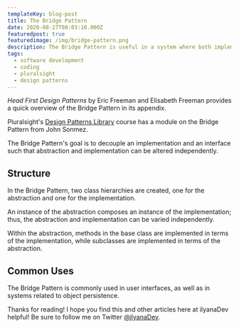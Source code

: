 ```yaml
---
templateKey: blog-post
title: The Bridge Pattern
date: 2020-08-27T08:03:10.000Z
featuredpost: true
featuredimage: /img/bridge-pattern.png
description: The Bridge Pattern is useful in a system where both implementation and abstraction are likely to change (and thus, should be encapsulated).
tags:
  - software development
  - coding
  - pluralsight
  - design patterns
---
```


*Head First Design Patterns* by Eric Freeman and Elisabeth Freeman provides a quick overview of the Bridge Pattern in its appendix.

Pluralsight's [Design Patterns Library](https://app.pluralsight.com/library/courses/patterns-library/table-of-contents) course has a module on the Bridge Pattern from John Sonmez.

The Bridge Pattern's goal is to decouple an implementation and an interface such that abstraction and implementation can be altered independently.

Structure
--

In the Bridge Pattern, two class hierarchies are created, one for the abstraction and one for the implementation.

An instance of the abstraction composes an instance of the implementation; thus, the abstraction and implementation can be varied independently.

Within the abstraction, methods in the base class are implemented in terms of the implementation, while subclasses are implemented in terms of the abstraction.

Common Uses
--

The Bridge Pattern is commonly used in user interfaces, as well as in systems related to object persistence.

Thanks for reading! I hope you find this and other articles here at ilyanaDev helpful! Be sure to follow me on Twitter [@ilyanaDev](https://twitter.com/ilyanaDev).
